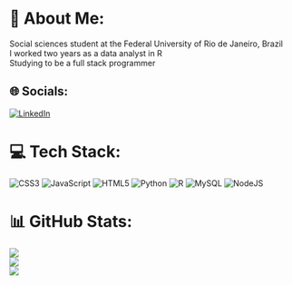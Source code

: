 # 💫 About Me:
Social sciences student at the Federal University of Rio de Janeiro, Brazil<br>I worked two years as a data analyst in R<br>Studying to be a full stack programmer<br>


## 🌐 Socials:
[![LinkedIn](https://img.shields.io/badge/LinkedIn-%230077B5.svg?logo=linkedin&logoColor=white)](https://linkedin.com/in/https://www.linkedin.com/in/rebeccabassi/) 

# 💻 Tech Stack:
![CSS3](https://img.shields.io/badge/css3-%231572B6.svg?style=for-the-badge&logo=css3&logoColor=white) ![JavaScript](https://img.shields.io/badge/javascript-%23323330.svg?style=for-the-badge&logo=javascript&logoColor=%23F7DF1E) ![HTML5](https://img.shields.io/badge/html5-%23E34F26.svg?style=for-the-badge&logo=html5&logoColor=white) ![Python](https://img.shields.io/badge/python-3670A0?style=for-the-badge&logo=python&logoColor=ffdd54) ![R](https://img.shields.io/badge/r-%23276DC3.svg?style=for-the-badge&logo=r&logoColor=white) ![MySQL](https://img.shields.io/badge/mysql-4479A1.svg?style=for-the-badge&logo=mysql&logoColor=white) ![NodeJS](https://img.shields.io/badge/node.js-6DA55F?style=for-the-badge&logo=node.js&logoColor=white)
# 📊 GitHub Stats:
![](https://github-readme-stats.vercel.app/api?username=rbassidev&theme=radical&hide_border=false&include_all_commits=false&count_private=false)<br/>
![](https://github-readme-streak-stats.herokuapp.com/?user=rbassidev&theme=radical&hide_border=false)<br/>
![](https://github-readme-stats.vercel.app/api/top-langs/?username=rbassidev&theme=radical&hide_border=false&include_all_commits=false&count_private=false&layout=compact)
